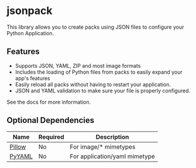# jsonpack
This library allows you to create packs using JSON files to configure your Python Application.

## Features
- Supports JSON, YAML, ZIP and most image formats
- Includes the loading of Python files from packs to easily expand your app's features
- Easily reload all packs without having to restart your application.
- JSON and YAML validation to make sure your file is properly configured.

See the docs for more information.

## Optional Dependencies
|Name|Required|Description|
|--|--|--|
|[Pillow](https://pypi.org/project/Pillow/) | No | For image/* mimetypes |
|[PyYAML](https://pypi.org/project/PyYAML/) | No | For application/yaml mimetype |
